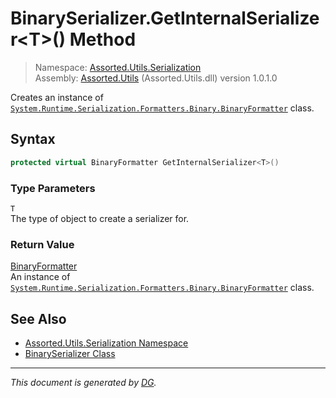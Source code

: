 ﻿# BinarySerializer.GetInternalSerializer\<T>() Method

> Namespace: [Assorted.Utils.Serialization](index.md#assortedutilsserialization-namespace)\
> Assembly: [Assorted.Utils](index.md) (Assorted.Utils.dll) version 1.0.1.0

Creates an instance of [`System.Runtime.Serialization.Formatters.Binary.BinaryFormatter`](https://docs.microsoft.com/en-us/dotnet/api/system.runtime.serialization.formatters.binary.binaryformatter) class.

## Syntax

```csharp
protected virtual BinaryFormatter GetInternalSerializer<T>()
```

### Type Parameters

`T`\
The type of object to create a serializer for.

### Return Value

[BinaryFormatter](https://docs.microsoft.com/en-us/dotnet/api/system.runtime.serialization.formatters.binary.binaryformatter)\
An instance of [`System.Runtime.Serialization.Formatters.Binary.BinaryFormatter`](https://docs.microsoft.com/en-us/dotnet/api/system.runtime.serialization.formatters.binary.binaryformatter) class.

## See Also

- [Assorted.Utils.Serialization Namespace](index.md#assortedutilsserialization-namespace)
- [BinarySerializer Class](Assorted.Utils.Serialization.BinarySerializer.md)

---

_This document is generated by [DG](https://github.com/Khojasteh/dg)._

